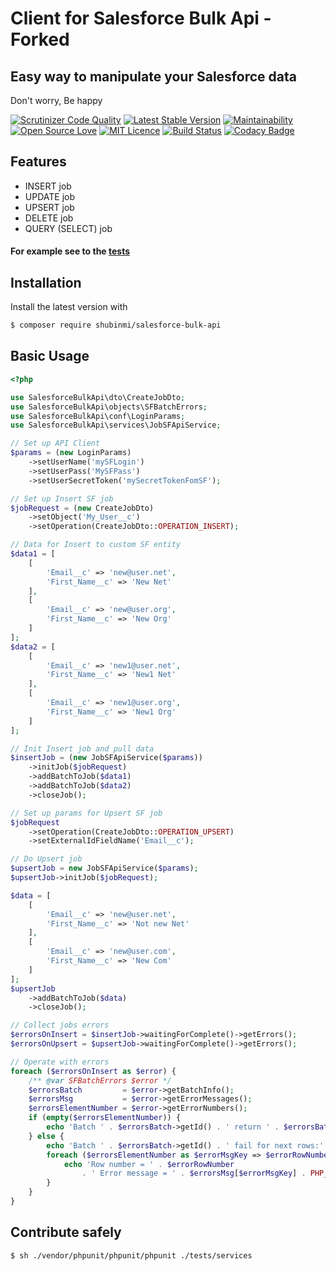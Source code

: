 # Client for Salesforce Bulk Api - Forked
## Easy way to manipulate your Salesforce data

Don't worry, Be happy

[![Scrutinizer Code Quality](https://scrutinizer-ci.com/g/shubinmi/salesforce-bulk-api/badges/quality-score.png?b=master)](https://scrutinizer-ci.com/g/shubinmi/salesforce-bulk-api/?branch=master) [![Latest Stable Version](https://img.shields.io/packagist/v/shubinmi/salesforce-bulk-api.svg)](https://packagist.org/packages/shubinmi/salesforce-bulk-api) [![Maintainability](https://api.codeclimate.com/v1/badges/c892e96e789572222762/maintainability)](https://codeclimate.com/github/shubinmi/salesforce-bulk-api/maintainability) [![Open Source Love](https://badges.frapsoft.com/os/v2/open-source.svg?v=103)](https://github.com/shubinmi/salesforce-bulk-api) [![MIT Licence](https://badges.frapsoft.com/os/mit/mit.svg?v=103)](https://opensource.org/licenses/mit-license.php) [![Build Status](https://travis-ci.org/shubinmi/salesforce-bulk-api.svg?branch=master)](https://travis-ci.org/shubinmi/salesforce-bulk-api) [![Codacy Badge](https://api.codacy.com/project/badge/Grade/f298666aa7424dffab832342af6646db)](https://www.codacy.com/app/shubinmi/salesforce-bulk-api?utm_source=github.com&amp;utm_medium=referral&amp;utm_content=shubinmi/salesforce-bulk-api&amp;utm_campaign=Badge_Grade)

## Features

- INSERT job
- UPDATE job
- UPSERT job
- DELETE job
- QUERY (SELECT) job

#### For example see to the [tests](https://github.com/shubinmi/salesforce-bulk-api/blob/master/tests/services/JobServiceTest.php)

## Installation

Install the latest version with

```bash
$ composer require shubinmi/salesforce-bulk-api
```

## Basic Usage

```php
<?php

use SalesforceBulkApi\dto\CreateJobDto;
use SalesforceBulkApi\objects\SFBatchErrors;
use SalesforceBulkApi\conf\LoginParams;
use SalesforceBulkApi\services\JobSFApiService;

// Set up API Client
$params = (new LoginParams)
    ->setUserName('mySFLogin')
    ->setUserPass('MySFPass')
    ->setUserSecretToken('mySecretTokenFomSF');

// Set up Insert SF job
$jobRequest = (new CreateJobDto)
    ->setObject('My_User__c')
    ->setOperation(CreateJobDto::OPERATION_INSERT);

// Data for Insert to custom SF entity
$data1 = [
    [
        'Email__c' => 'new@user.net',
        'First_Name__c' => 'New Net'
    ],
    [
        'Email__c' => 'new@user.org',
        'First_Name__c' => 'New Org'
    ]
];
$data2 = [
    [
        'Email__c' => 'new1@user.net',
        'First_Name__c' => 'New1 Net'
    ],
    [
        'Email__c' => 'new1@user.org',
        'First_Name__c' => 'New1 Org'
    ]
];

// Init Insert job and pull data
$insertJob = (new JobSFApiService($params))
    ->initJob($jobRequest)
    ->addBatchToJob($data1)
    ->addBatchToJob($data2)
    ->closeJob();

// Set up params for Upsert SF job
$jobRequest
    ->setOperation(CreateJobDto::OPERATION_UPSERT)
    ->setExternalIdFieldName('Email__c');

// Do Upsert job
$upsertJob = new JobSFApiService($params);
$upsertJob->initJob($jobRequest);

$data = [
    [
        'Email__c' => 'new@user.net',
        'First_Name__c' => 'Not new Net'
    ],
    [
        'Email__c' => 'new@user.com',
        'First_Name__c' => 'New Com'
    ]
];
$upsertJob
    ->addBatchToJob($data)
    ->closeJob();

// Collect jobs errors
$errorsOnInsert = $insertJob->waitingForComplete()->getErrors();
$errorsOnUpsert = $upsertJob->waitingForComplete()->getErrors();

// Operate with errors
foreach ($errorsOnInsert as $error) {
    /** @var SFBatchErrors $error */
    $errorsBatch         = $error->getBatchInfo();
    $errorsMsg           = $error->getErrorMessages();
    $errorsElementNumber = $error->getErrorNumbers();
    if (empty($errorsElementNumber)) {
        echo 'Batch ' . $errorsBatch->getId() . ' return ' . $errorsBatch->getState() . PHP_EOL;
    } else {
        echo 'Batch ' . $errorsBatch->getId() . ' fail for next rows:' . PHP_EOL;
        foreach ($errorsElementNumber as $errorMsgKey => $errorRowNumber) {
            echo 'Row number = ' . $errorRowNumber 
                . ' Error message = ' . $errorsMsg[$errorMsgKey] . PHP_EOL;
        }
    }
}

```

## Contribute safely

```bash
$ sh ./vendor/phpunit/phpunit/phpunit ./tests/services
```
